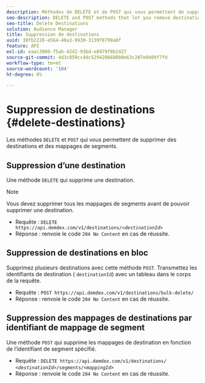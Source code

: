 ```yaml
---
description: Méthodes de DELETE et de POST qui vous permettent de supprimer des destinations et des mappages de segments.
seo-description: DELETE and POST methods that let you remove destinations and segment mappings.
seo-title: Delete Destinations
solution: Audience Manager
title: Suppression de destinations
uuid: 38fb2228-e564-49a3-9930-3139f8799a8f
feature: API
exl-id: eaac3908-75ab-42d2-93bd-e8979f8b2427
source-git-commit: 4d3c859cc4dc5294286680b0e63c287e0409f7fd
workflow-type: tm+mt
source-wordcount: '104'
ht-degree: 0%

---
```


# Suppression de destinations {#delete-destinations}

Les méthodes `DELETE` et `POST` qui vous permettent de supprimer des destinations et des mappages de segments.

<!-- r_delete_destinations_all.xml -->

## Suppression d’une destination

Une méthode `DELETE` qui supprime une destination.

>[!NOTE]
>
>Vous devez supprimer tous les mappages de segments avant de pouvoir supprimer une destination.

* Requête : `DELETE https://api.demdex.com/v1/destinations/`*`<destinationId>`*
* Réponse : renvoie le code `204 No Content` en cas de réussite.

## Suppression de destinations en bloc

Supprimez plusieurs destinations avec cette méthode `POST`. Transmettez les identifiants de destination ( `destinationId`) avec un tableau dans le corps de la requête.

* Requête : `POST https://api.demdex.com/v1/destinations/bulk-delete/`
* Réponse : renvoie le code `204 No Content` en cas de réussite.

## Suppression des mappages de destinations par identifiant de mappage de segment

Une méthode `POST` qui supprime les mappages de destination en fonction de l’identifiant de segment spécifié.

* Requête : `DELETE https://api.demdex.com/v1/destinations/` *`<destinationId>`*`/segments/`*`<mappingId>`*
* Réponse : renvoie le code `204 No Content` en cas de réussite.
